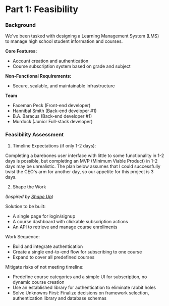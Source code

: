 # Part 1: Feasibility

### Background

We've been tasked with designing a Learning Management System (LMS) to manage high school student information and courses.

**Core Features:**
- Account creation and authentication
- Course subscription system based on grade and subject

**Non-Functional Requirements:**
- Secure, scalable, and maintainable infrastructure

**Team**
- Faceman Peck (Front-end developer)
- Hannibal Smith (Back-end developer #1)
- B.A. Baracus (Back-end developer #1)
- Murdock (Junior Full-stack developer)

### Feasibility Assessment

1. Timeline Expectations (if only 1-2 days):

Completing a barebones user interface with little to some functionality in 1-2 days is possible, but completing an MVP (Minimum Viable Product) in 1-2 days may be unrealistic.
The plan below assumes that I could successfully twist the CEO's arm for another day, so our appetite for this project is 3 days.

2. Shape the Work

*(Inspired by [Shape Up](https://basecamp.com/shapeup))*

Solution to be built:
   - A single page for login/signup
   - A course dashboard with clickable subscription actions
   - An API to retrieve and manage course enrollments

Work Sequence:
- Build and integrate authentication
- Create a single end-to-end flow for subscribing to one course
- Expand to cover all predefined courses

Mitigate risks of not meeting timeline:
- Predefine course categories and a simple UI for subscription, no dynamic course creation
- Use an established library for authentication to eliminate rabbit holes
- Solve Unknowns First: Finalize decisions on framework selection, authentication library and database schemas

